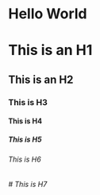# Hello World
# This is an H1
## This is an H2
### This is H3
#### This is H4
##### This is H5
###### This is H6
###### # This is H7

